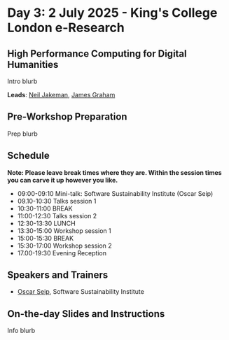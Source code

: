 # Day 3: 2 July 2025 - King's College London e-Research

## High Performance Computing for Digital Humanities

Intro blurb

**Leads**: [Neil Jakeman](https://kdl.kcl.ac.uk/about/people/neil-jakeman/), [James Graham](https://www.kcl.ac.uk/people/james-graham)

## Pre-Workshop Preparation

Prep blurb

## Schedule

**Note: Please leave break times where they are. Within the session times you can carve it up however you like.**

- 09:00-09:10 Mini-talk: Software Sustainability Institute (Oscar Seip)
- 09.10-10:30 Talks session 1
- 10:30-11:00 BREAK
- 11:00-12:30 Talks session 2
- 12:30-13:30 LUNCH
- 13:30-15:00 Workshop session 1
- 15:00-15:30 BREAK
- 15:30-17:00 Workshop session 2
- 17.00-19:30 Evening Reception

## Speakers and Trainers

- [Oscar Seip](https://www.software.ac.uk/our-people/oscar-seip), Software Sustainability Institute

## On-the-day Slides and Instructions

Info blurb
